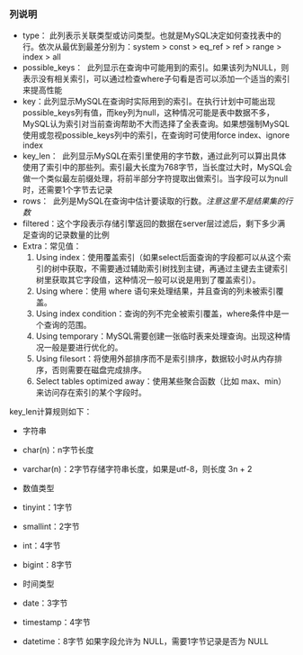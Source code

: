 ### 列说明
- type： 此列表示关联类型或访问类型。也就是MySQL决定如何查找表中的行。依次从最优到最差分别为：system > const > eq_ref > ref > range > index > all
- possible_keys：  此列显示在查询中可能用到的索引。如果该列为NULL，则表示没有相关索引，可以通过检查where子句看是否可以添加一个适当的索引来提高性能
- key：此列显示MySQL在查询时实际用到的索引。在执行计划中可能出现possible_keys列有值，而key列为null，这种情况可能是表中数据不多，MySQL认为索引对当前查询帮助不大而选择了全表查询。如果想强制MySQL使用或忽视possible_keys列中的索引，在查询时可使用force index、ignore index
- key_len：  此列显示MySQL在索引里使用的字节数，通过此列可以算出具体使用了索引中的那些列。索引最大长度为768字节，当长度过大时，MySQL会做一个类似最左前缀处理，将前半部分字符提取出做索引。当字段可以为null时，还需要1个字节去记录
- rows：  此列是MySQL在查询中估计要读取的行数。*注意这里不是结果集的行数*
- filtered：这个字段表示存储引擎返回的数据在server层过滤后，剩下多少满足查询的记录数量的比例
- Extra：常见值：
    1.  Using index：使用覆盖索引（如果select后面查询的字段都可以从这个索引的树中获取，不需要通过辅助索引树找到主键，再通过主键去主键索引树里获取其它字段值，这种情况一般可以说是用到了覆盖索引）。
    2.  Using where：使用 where 语句来处理结果，并且查询的列未被索引覆盖。
    3.  Using index condition：查询的列不完全被索引覆盖，where条件中是一个查询的范围。
    4.  Using temporary：MySQL需要创建一张临时表来处理查询。出现这种情况一般是要进行优化的。
    5. Using filesort：将使用外部排序而不是索引排序，数据较小时从内存排序，否则需要在磁盘完成排序。
    6. Select tables optimized away：使用某些聚合函数（比如 max、min）来访问存在索引的某个字段时。


key_len计算规则如下：
-   字符串
-   char(n)：n字节长度
-   varchar(n)：2字节存储字符串长度，如果是utf-8，则长度 3n + 2

-   数值类型
-   tinyint：1字节
-   smallint：2字节
-   int：4字节
-   bigint：8字节　　

-   时间类型　
-   date：3字节
-   timestamp：4字节
-   datetime：8字节
如果字段允许为 NULL，需要1字节记录是否为 NULL